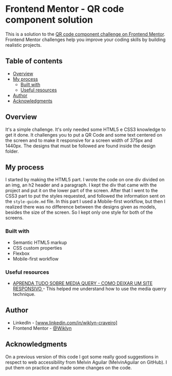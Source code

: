 # Frontend Mentor - QR code component solution

This is a solution to the [QR code component challenge on Frontend Mentor](https://www.frontendmentor.io/challenges/qr-code-component-iux_sIO_H). Frontend Mentor challenges help you improve your coding skills by building realistic projects. 

## Table of contents

- [Overview](#overview)
- [My process](#my-process)
  - [Built with](#built-with)
  - [Useful resources](#built-with)
- [Author](#author)
- [Acknowledgments](#acknowledgments)

## Overview

It's a simple challenge. It's only needed some HTML5 e CSS3 knowledge to get it done. It challenges you to put a QR Code and some text centered on the screen and to make it responsive for a screen width of 375px and 1440px. The designs that must be followed are found inside the design folder.

## My process

I started by making the HTML5 part. I wrote the code on one div divided on an img, an h2 header and a paragraph. I kept the div that came with the project and put it on the lower part of the screen. After that I went to the CSS3 part to put the styles requested, and followed the information sent on the `style-guide.md` file. In this part I used a Mobile-first workflow, but then I realized there was no difference between the designs given as models, besides the size of the screen. So I kept only one style for both of the screens.

### Built with

- Semantic HTML5 markup
- CSS custom properties
- Flexbox
- Mobile-first workflow

### Useful resources

- [APRENDA TUDO SOBRE MEDIA QUERY - COMO DEIXAR UM SITE RESPONSIVO
](https://www.youtube.com/watch?v=jEf_zX4fKqU) - This helped me understand how to use the media querry technique.

## Author

- LinkedIn - [www.linkedin.com/in/wiklyn-craveiro]
- Frontend Mentor - [@Wiklyn](https://www.frontendmentor.io/profile/Wiklyn)

## Acknowledgments

On a previous version of this code I got some really good suggestions in respect to web accessibility from Melvin Aguilar (MelvinAguilar on GitHub). I put them on practice and made some changes on the code.
